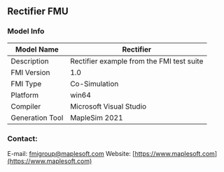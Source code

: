 ## Rectifier FMU
### Model Info
|Model Name|Rectifier|
|-|-|
|Description|Rectifier example from the FMI test suite|
|FMI Version|1.0|
|FMI Type|Co-Simulation|
|Platform|win64|
|Compiler|Microsoft Visual Studio|
|Generation Tool|MapleSim 2021|
### Contact:
E-mail: fmigroup@maplesoft.com
Website: [https://www.maplesoft.com](https://www.maplesoft.com)
